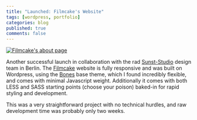 ```yaml
---
title: "Launched: Filmcake's Website"
tags: [wordpress, portfolio]
categories: blog
published: true
comments: false
---
```


<a href="http://about.filmcake.com">![Filmcake's about page](/images/posts/filmcake-done.jpg)</a>

Another successful launch in collaboration with the rad [Sunst-Studio](http://sunst-studio.com/) design team in Berlin. The [Filmcake](http://about.filmcake.com) website is fully responsive and was built on Wordpress, using the [Bones](http://themble.com/bones/) base theme, which I found incredibly flexible, and comes with minimal Javascript weight. Additionally it comes with both LESS and SASS starting points (choose your poison) baked-in for rapid styling and development.

This was a very straightforward project with no technical hurdles, and raw development time was probably only two weeks.
